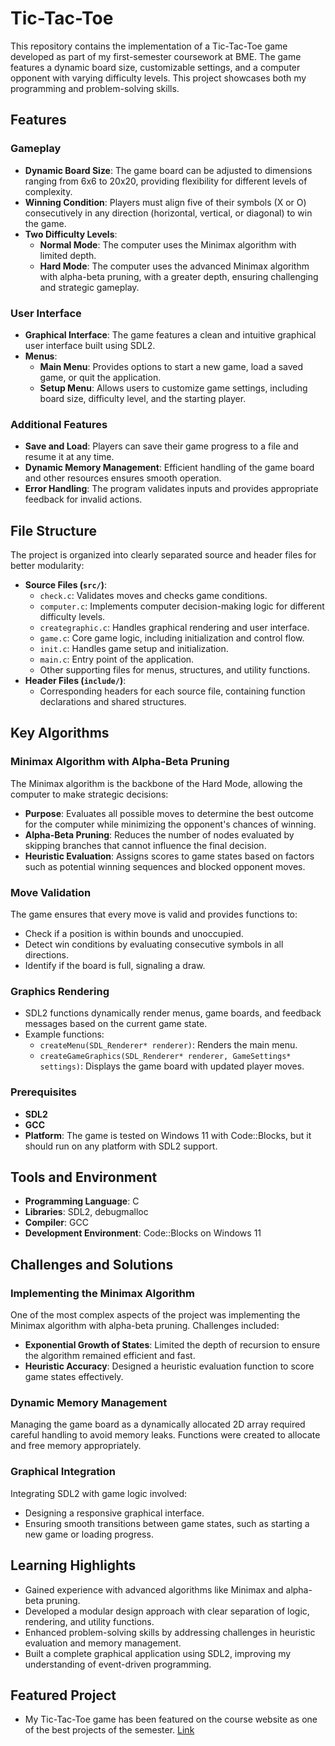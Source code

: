 # Tic-Tac-Toe

This repository contains the implementation of a Tic-Tac-Toe game developed as part of my first-semester coursework at BME. The game features a dynamic board size, customizable settings, and a computer opponent with varying difficulty levels. This project showcases both my programming and problem-solving skills.

## Features

### Gameplay
- **Dynamic Board Size**: The game board can be adjusted to dimensions ranging from 6x6 to 20x20, providing flexibility for different levels of complexity.
- **Winning Condition**: Players must align five of their symbols (X or O) consecutively in any direction (horizontal, vertical, or diagonal) to win the game.
- **Two Difficulty Levels**:
  - **Normal Mode**: The computer uses the Minimax algorithm with limited depth.
  - **Hard Mode**: The computer uses the advanced Minimax algorithm with alpha-beta pruning, with a greater depth, ensuring challenging and strategic gameplay.

### User Interface
- **Graphical Interface**: The game features a clean and intuitive graphical user interface built using SDL2.
- **Menus**:
  - **Main Menu**: Provides options to start a new game, load a saved game, or quit the application.
  - **Setup Menu**: Allows users to customize game settings, including board size, difficulty level, and the starting player.

### Additional Features
- **Save and Load**: Players can save their game progress to a file and resume it at any time.
- **Dynamic Memory Management**: Efficient handling of the game board and other resources ensures smooth operation.
- **Error Handling**: The program validates inputs and provides appropriate feedback for invalid actions.

## File Structure

The project is organized into clearly separated source and header files for better modularity:

- **Source Files (`src/`)**:
  - `check.c`: Validates moves and checks game conditions.
  - `computer.c`: Implements computer decision-making logic for different difficulty levels.
  - `creategraphic.c`: Handles graphical rendering and user interface.
  - `game.c`: Core game logic, including initialization and control flow.
  - `init.c`: Handles game setup and initialization.
  - `main.c`: Entry point of the application.
  - Other supporting files for menus, structures, and utility functions.
- **Header Files (`include/`)**:
  - Corresponding headers for each source file, containing function declarations and shared structures.

## Key Algorithms

### Minimax Algorithm with Alpha-Beta Pruning
The Minimax algorithm is the backbone of the Hard Mode, allowing the computer to make strategic decisions:
- **Purpose**: Evaluates all possible moves to determine the best outcome for the computer while minimizing the opponent's chances of winning.
- **Alpha-Beta Pruning**: Reduces the number of nodes evaluated by skipping branches that cannot influence the final decision.
- **Heuristic Evaluation**: Assigns scores to game states based on factors such as potential winning sequences and blocked opponent moves.

### Move Validation
The game ensures that every move is valid and provides functions to:
- Check if a position is within bounds and unoccupied.
- Detect win conditions by evaluating consecutive symbols in all directions.
- Identify if the board is full, signaling a draw.

### Graphics Rendering
- SDL2 functions dynamically render menus, game boards, and feedback messages based on the current game state.
- Example functions:
  - `createMenu(SDL_Renderer* renderer)`: Renders the main menu.
  - `createGameGraphics(SDL_Renderer* renderer, GameSettings* settings)`: Displays the game board with updated player moves.

### Prerequisites
- **SDL2**
- **GCC**
- **Platform**: The game is tested on Windows 11 with Code::Blocks, but it should run on any platform with SDL2 support.

## Tools and Environment
- **Programming Language**: C
- **Libraries**: SDL2, debugmalloc
- **Compiler**: GCC
- **Development Environment**: Code::Blocks on Windows 11

## Challenges and Solutions

### Implementing the Minimax Algorithm
One of the most complex aspects of the project was implementing the Minimax algorithm with alpha-beta pruning. Challenges included:
- **Exponential Growth of States**: Limited the depth of recursion to ensure the algorithm remained efficient and fast.
- **Heuristic Accuracy**: Designed a heuristic evaluation function to score game states effectively.

### Dynamic Memory Management
Managing the game board as a dynamically allocated 2D array required careful handling to avoid memory leaks. Functions were created to allocate and free memory appropriately.

### Graphical Integration
Integrating SDL2 with game logic involved:
- Designing a responsive graphical interface.
- Ensuring smooth transitions between game states, such as starting a new game or loading progress.

## Learning Highlights
- Gained experience with advanced algorithms like Minimax and alpha-beta pruning.
- Developed a modular design approach with clear separation of logic, rendering, and utility functions.
- Enhanced problem-solving skills by addressing challenges in heuristic evaluation and memory management.
- Built a complete graphical application using SDL2, improving my understanding of event-driven programming.

## Featured Project
- My Tic-Tac-Toe game has been featured on the course website as one of the best projects of the semester.
[Link](https://infoc.eet.bme.hu/nhfgaleria2024/#32)


